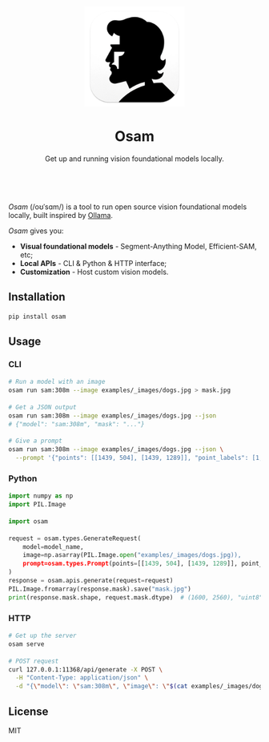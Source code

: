 <div align="center">
  <img alt="logo" height="200px" src=".readme/icon.png" >
  <h1>Osam</h1>
  <p>
    Get up and running vision foundational models locally.
  </p>
  <br>
  <br>
  <br>
</div>

*Osam* (/oʊˈsɑm/) is a tool to run open source vision foundational models locally,
built inspired by [Ollama](https://github.com/ollama/ollama).

*Osam* gives you:

- **Visual foundational models** - Segment-Anything Model, Efficient-SAM, etc;
- **Local APIs** - CLI & Python & HTTP interface;
- **Customization** - Host custom vision models.


## Installation

```bash
pip install osam
```


## Usage

### CLI

```bash
# Run a model with an image
osam run sam:308m --image examples/_images/dogs.jpg > mask.jpg

# Get a JSON output
osam run sam:308m --image examples/_images/dogs.jpg --json
# {"model": "sam:308m", "mask": "..."}

# Give a prompt
osam run sam:308m --image examples/_images/dogs.jpg --json \
  --prompt '{"points": [[1439, 504], [1439, 1289]], "point_labels": [1, 1]}'
```

### Python

```python
import numpy as np
import PIL.Image

import osam

request = osam.types.GenerateRequest(
    model=model_name,
    image=np.asarray(PIL.Image.open("examples/_images/dogs.jpg)),
    prompt=osam.types.Prompt(points=[[1439, 504], [1439, 1289]], point_labels=[1, 1]),
)
response = osam.apis.generate(request=request)
PIL.Image.fromarray(response.mask).save("mask.jpg")
print(response.mask.shape, request.mask.dtype)  # (1600, 2560), "uint8"
```

### HTTP

```bash
# Get up the server
osam serve

# POST request
curl 127.0.0.1:11368/api/generate -X POST \
  -H "Content-Type: application/json" \
  -d "{\"model\": \"sam:308m\", \"image\": \"$(cat examples/_images/dogs.jpg | base64)\"}"
```

## License

MIT
